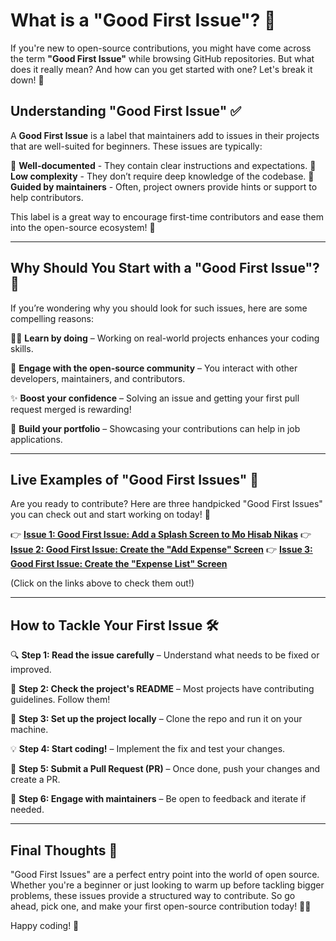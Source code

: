 # What is a "Good First Issue"? 🤔

If you're new to open-source contributions, you might have come across the term **"Good First Issue"** while browsing GitHub repositories. But what does it really mean? And how can you get started with one? Let's break it down! 🚀

## Understanding "Good First Issue" ✅
A **Good First Issue** is a label that maintainers add to issues in their projects that are well-suited for beginners. These issues are typically:

🔹 **Well-documented** - They contain clear instructions and expectations.
🔹 **Low complexity** - They don’t require deep knowledge of the codebase.
🔹 **Guided by maintainers** - Often, project owners provide hints or support to help contributors.

This label is a great way to encourage first-time contributors and ease them into the open-source ecosystem! 🌱

---

## Why Should You Start with a "Good First Issue"? 🎯

If you’re wondering why you should look for such issues, here are some compelling reasons:

🧑‍💻 **Learn by doing** – Working on real-world projects enhances your coding skills.

🤝 **Engage with the open-source community** – You interact with other developers, maintainers, and contributors.

✨ **Boost your confidence** – Solving an issue and getting your first pull request merged is rewarding!

📜 **Build your portfolio** – Showcasing your contributions can help in job applications.

---

## Live Examples of "Good First Issues" 🚀

Are you ready to contribute? Here are three handpicked "Good First Issues" you can check out and start working on today! 🎉

👉 **[Issue 1: Good First Issue: Add a Splash Screen to Mo Hisab Nikas](https://github.com/subraatakumar/Mo-Hisab-Nikas/issues)**
👉 **[Issue 2: Good First Issue: Create the "Add Expense" Screen](https://github.com/subraatakumar/Mo-Hisab-Nikas/issues)**
👉 **[Issue 3: Good First Issue: Create the "Expense List" Screen](https://github.com/subraatakumar/Mo-Hisab-Nikas/issues)**

(Click on the links above to check them out!)

---

## How to Tackle Your First Issue 🛠️

🔍 **Step 1: Read the issue carefully** – Understand what needs to be fixed or improved.

📝 **Step 2: Check the project's README** – Most projects have contributing guidelines. Follow them!

🌱 **Step 3: Set up the project locally** – Clone the repo and run it on your machine.

💡 **Step 4: Start coding!** – Implement the fix and test your changes.

📩 **Step 5: Submit a Pull Request (PR)** – Once done, push your changes and create a PR.

💬 **Step 6: Engage with maintainers** – Be open to feedback and iterate if needed.

---

## Final Thoughts 💭

"Good First Issues" are a perfect entry point into the world of open source. Whether you're a beginner or just looking to warm up before tackling bigger problems, these issues provide a structured way to contribute. So go ahead, pick one, and make your first open-source contribution today! 🚀💙

Happy coding! 🎉

